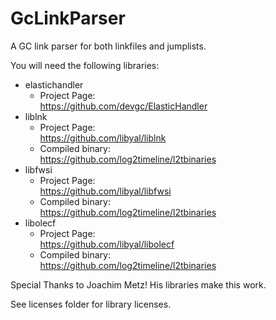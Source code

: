 # GcLinkParser
A GC link parser for both linkfiles and jumplists.

You will need the following libraries:
- elastichandler
  - Project Page:</br>
  https://github.com/devgc/ElasticHandler
- liblnk
  - Project Page:</br> 
  https://github.com/libyal/liblnk
  - Compiled binary:</br>
  https://github.com/log2timeline/l2tbinaries
- libfwsi
  - Project Page:</br>
  https://github.com/libyal/libfwsi
  - Compiled binary:</br>
  https://github.com/log2timeline/l2tbinaries
- libolecf
  - Project Page:</br>
  https://github.com/libyal/libolecf
  - Compiled binary:</br>
  https://github.com/log2timeline/l2tbinaries

Special Thanks to Joachim Metz! His libraries make this work.

See licenses folder for library licenses.
